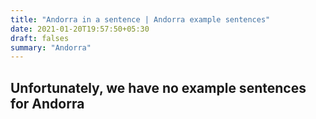 ```yaml
---
title: "Andorra in a sentence | Andorra example sentences"
date: 2021-01-20T19:57:50+05:30
draft: falses
summary: "Andorra"
---
```

## Unfortunately, we have no example sentences for Andorra                 
